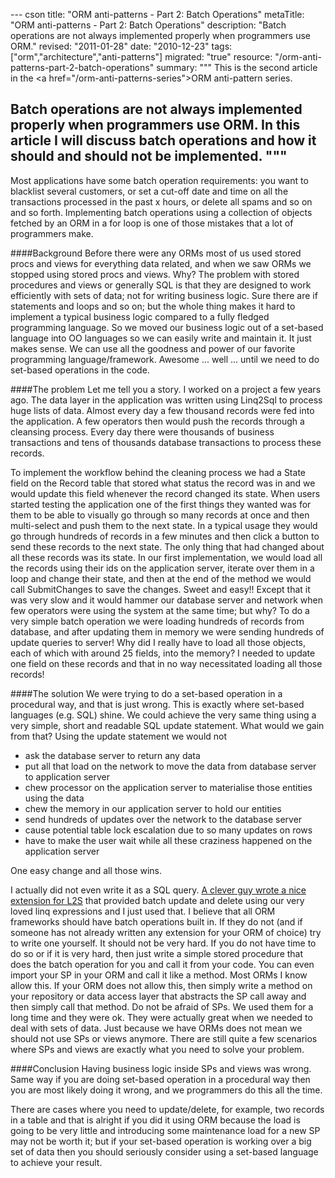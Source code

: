 --- cson
title: "ORM anti-patterns - Part 2: Batch Operations"
metaTitle: "ORM anti-patterns - Part 2: Batch Operations"
description: "Batch operations are not always implemented properly when programmers use ORM."
revised: "2011-01-28"
date: "2010-12-23"
tags: ["orm","architecture","anti-patterns"]
migrated: "true"
resource: "/orm-anti-patterns-part-2-batch-operations"
summary: """
This is the second article in the <a href=\"/orm-anti-patterns-series\">ORM anti-pattern series</a>.

Batch operations are not always implemented properly when programmers use ORM. In this article I will discuss batch operations and how it should and should not be implemented.
"""
---
Most applications have some batch operation requirements: you want to blacklist several customers, or set a cut-off date and time on all the transactions processed in the past x hours, or delete all spams and so on and so forth. Implementing batch operations using a collection of objects fetched by an ORM in a for loop is one of those mistakes that a lot of programmers make. 

####Background
Before there were any ORMs most of us used stored procs and views for everything data related, and when we saw ORMs we stopped using stored procs and views. Why? The problem with stored procedures and views or generally SQL is that they are designed to work efficiently with sets of data; not for writing business logic. Sure there are if statements and loops and so on; but the whole thing makes it hard to implement a typical business logic compared to a fully fledged programming language. So we moved our business logic out of a set-based language into OO languages so we can easily write and maintain it. It just makes sense. We can use all the goodness and power of our favorite programming language/framework. Awesome ... well ... until we need to do set-based operations in the code.

####The problem
Let me tell you a story. I worked on a project a few years ago. The data layer in the application was written using Linq2Sql to process huge lists of data. Almost every day a few thousand records were fed into the application. A few operators then would push the records through a cleansing process. Every day there were thousands of business transactions and tens of thousands database transactions to process these records. 

To implement the workflow behind the cleaning process we had a State field on the Record table that stored what status the record was in and we would update this field whenever the record changed its state. When users started testing the application one of the first things they wanted was for them to be able to visually go through so many records at once and then multi-select and push them to the next state. In a typical usage they would go through hundreds of records in a few minutes and then click a button to send these records to the next state. The only thing that had changed about all these records was its state. In our first implementation, we would load all the records using their ids on the application server, iterate over them in a loop and change their state, and then at the end of the method we would call SubmitChanges to save the changes. Sweet and easy!! Except that it was very slow and it would hammer our database server and network when few operators were using the system at the same time; but why? To do a very simple batch operation we were loading hundreds of records from database, and after updating them in memory we were sending hundreds of update queries to server! Why did I really have to load all those objects, each of which with around 25 fields, into the memory? I needed to update one field on these records and that in no way necessitated loading all those records! 

####The solution
We were trying to do a set-based operation in a procedural way, and that is just wrong. This is exactly where set-based languages (e.g. SQL) shine. We could achieve the very same thing using a very simple, short and readable SQL update statement. What would we gain from that? Using the update statement we would not 
 - ask the database server to return any data
 - put all that load on the network to move the data from database server to application server
 - chew processor on the application server to materialise those entities using the data
 - chew the memory in our application server to hold our entities
 - send hundreds of updates over the network to the database server
 - cause potential table lock escalation due to so many updates on rows
 - have to make the user wait while all these craziness happened on the application server

One easy change and all those wins.

I actually did not even write it as a SQL query. [A clever guy wrote a nice extension for L2S][2] that provided batch update and delete using our very loved linq expressions and I just used that. I believe that all ORM frameworks should have batch operations built in. If they do not (and if someone has not already written any extension for your ORM of choice) try to write one yourself. It should not be very hard. If you do not have time to do so or if it is very hard, then just write a simple stored procedure that does the batch operation for you and call it from your code. You can even import your SP in your ORM and call it like a method. Most ORMs I know allow this. If your ORM does not allow this, then simply write a method on your repository or data access layer that abstracts the SP call away and then simply call that method. Do not be afraid of SPs. We used them for a long time and they were ok. They were actually great when we needed to deal with sets of data. Just because we have ORMs does not mean we should not use SPs or views anymore. There are still quite a few scenarios where SPs and views are exactly what you need to solve your problem.

####Conclusion
Having business logic inside SPs and views was wrong. Same way if you are doing set-based operation in a procedural way then you are most likely doing it wrong, and we programmers do this all the time.

There are cases where you need to update/delete, for example, two records in a table and that is alright if you did it using ORM because the load is going to be very little and introducing some maintenance load for a new SP may not be worth it; but if your set-based operation is working over a big set of data then you should seriously consider using a set-based language to achieve your result. 


  [1]: /orm-anti-patterns-part-1-active-record
  [2]: http://www.aneyfamily.com/terryandann/post/2008/04/Batch-Updates-and-Deletes-with-LINQ-to-SQL.aspx